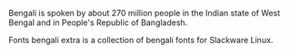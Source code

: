 Bengali is spoken by about 270 million people in the 
Indian state of West Bengal and in People's Republic of Bangladesh.

Fonts bengali extra is a collection of bengali fonts
for  Slackware Linux.
